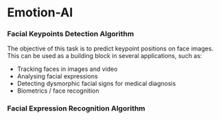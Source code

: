 # Emotion-AI


### Facial Keypoints Detection Algorithm

The objective of this task is to predict keypoint positions on face images.
This can be used as a building block in several applications, such as:

  - Tracking faces in images and video
  - Analysing facial expressions
  - Detecting dysmorphic facial signs for medical diagnosis
  - Biometrics / face recognition
  
  
 
 ### Facial Expression Recognition Algorithm
 
 
